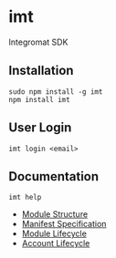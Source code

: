 # imt

Integromat SDK

## Installation

```
sudo npm install -g imt
npm install imt
```

## User Login

```
imt login <email>
```

## Documentation

```
imt help
```

* [Module Structure](https://github.com/integratorscz/imt/wiki/Module-Structure)
* [Manifest Specification](https://github.com/integratorscz/imt/wiki/Manifest-Specification)
* [Module Lifecycle](https://github.com/integratorscz/imt/wiki/Module-Lifecycle)
* [Account Lifecycle](https://github.com/integratorscz/imt/wiki/Account-Lifecycle)